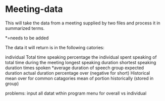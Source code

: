 # Meeting-data
This will take the data from a meeting supplied by two files and process it in summarized terms.

*=needs to be added

The data it will return is in the following catories:

individual
	Total time speaking
	percentage the individual spent speaking of total time during the meeting
	longest speaking duration
	shortest speaking duration
	times spoken
	*average duration of speech
group
	expected duration
	actual duration
	percentage over (negative for short)
Historical
	mean over for common catagories
	mean of portion historically (stored in group)

problems:
input all datat wthin program
menu for overall vs individual

